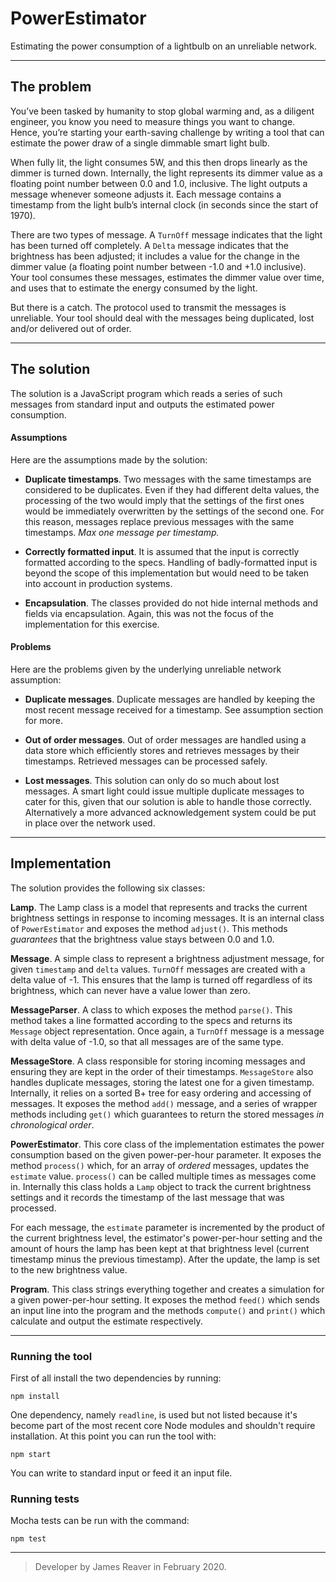 # PowerEstimator
Estimating the power consumption of a lightbulb on an unreliable network.

---
## The problem

You’ve been tasked by humanity to stop global warming and, as a diligent engineer, you know you need to measure things you want to change. Hence, you’re starting your earth-saving challenge by writing a tool that can estimate the power draw of a single dimmable smart light
bulb.

When fully lit, the light consumes 5W, and this then drops linearly as the dimmer is turned down. Internally, the light represents its dimmer value as a floating point number between 0.0 and 1.0, inclusive. The light outputs a message whenever someone adjusts it. Each message contains a timestamp from the light bulb’s internal clock (in seconds since the start of 1970).

There are two types of message. A ​`TurnOff`​ message indicates that the light has been turned off completely. A `​Delta`​ message indicates that the brightness has been adjusted; it includes a value for the change in the dimmer value (a floating point number between -1.0 and +1.0 inclusive).
Your tool consumes these messages, estimates the dimmer value over time, and uses that to estimate the energy consumed by the light.

But there is a catch. The protocol used to transmit the messages is unreliable. Your tool should
deal with the messages being duplicated, lost and/or delivered out of order.

---

## The solution

The solution is a JavaScript program which reads a series of such messages from standard input and outputs the estimated power consumption.

#### Assumptions
Here are the assumptions made by the solution:

* __Duplicate timestamps__. Two messages with the same timestamps are considered to be duplicates. Even if they had different delta values, the processing of the two would imply that the settings of the first ones would be immediately overwritten by the settings of the second one. For this reason, messages replace previous messages with the same timestamps. _Max one message per timestamp._

* __Correctly formatted input__. It is assumed that the input is correctly formatted according to the specs. Handling of badly-formatted input is beyond the scope of this implementation but would need to be taken into account in production systems.

* __Encapsulation__. The classes provided do not hide internal methods and fields via encapsulation. Again, this was not the focus of the implementation for this exercise.

#### Problems
Here are the problems given by the underlying unreliable network assumption:

* __Duplicate messages__. Duplicate messages are handled by keeping the most recent message received for a timestamp. See assumption section for more.

* __Out of order messages__. Out of order messages are handled using a data store which efficiently stores and retrieves messages by their timestamps. Retrieved messages can be processed safely.

* __Lost messages__. This solution can only do so much about lost messages. A smart light could issue multiple duplicate messages to cater for this, given that our solution is able to handle those correctly. Alternatively a more advanced acknowledgement system could be put in place over the network used.

---

## Implementation

The solution provides the following six classes:

__Lamp__. The Lamp class is a model that represents and tracks the current brightness settings in response to incoming messages. It is an internal class of `PowerEstimator` and exposes the method `adjust()`. This methods _guarantees_ that the brightness value stays between 0.0 and 1.0.

__Message__. A simple class to represent a brightness adjustment message, for given `timestamp` and `delta` values. `TurnOff` messages are created with a delta value of -1. This ensures that the lamp is turned off regardless of its brightness, which can never have a value lower than zero.

__MessageParser__. A class to which exposes the method `parse()`. This method takes a line formatted according to the specs and returns its `Message` object representation. Once again, a `TurnOff` message is a message with delta value of -1.0, so that all messages are of the same type.

__MessageStore__. A class responsible for storing incoming messages and ensuring they are kept in the order of their timestamps. `MessageStore` also handles duplicate messages, storing the latest one for a given timestamp. Internally, it relies on a sorted B+ tree for easy ordering and accessing of messages. It exposes the method `add()` message, and a series of wrapper methods including `get()` which guarantees to return the stored messages _in chronological order_.

__PowerEstimator__. This core class of the implementation estimates the power consumption based on the given power-per-hour parameter. It exposes the method `process()` which, for an array of _ordered_ messages, updates the `estimate` value. `process()` can be called multiple times as messages come in. Internally this class holds a `Lamp` object to track the current brightness settings and it records the timestamp of the last message that was processed.

For each message, the `estimate` parameter is incremented by the product of the current brightness level, the estimator's power-per-hour setting and the amount of hours the lamp has been kept at that brightness level (current timestamp minus the previous timestamp). After the update, the lamp is set to the new brightness value.

__Program__. This class strings everything together and creates a simulation for a given power-per-hour setting. It exposes the method `feed()` which sends an input line into the program and the methods `compute()` and `print()` which calculate and output the estimate respectively.



---
### Running the tool

First of all install the two dependencies by running:

```
npm install
```

One dependency, namely `readline`, is used but not listed because it's become part of the most recent core Node modules and shouldn't require installation. At this point you can run the tool with:
```
npm start
```
You can write to standard input or feed it an input file.

### Running tests

Mocha tests can be run with the command:
```
npm test
```

---
> Developer by James Reaver in February 2020.
